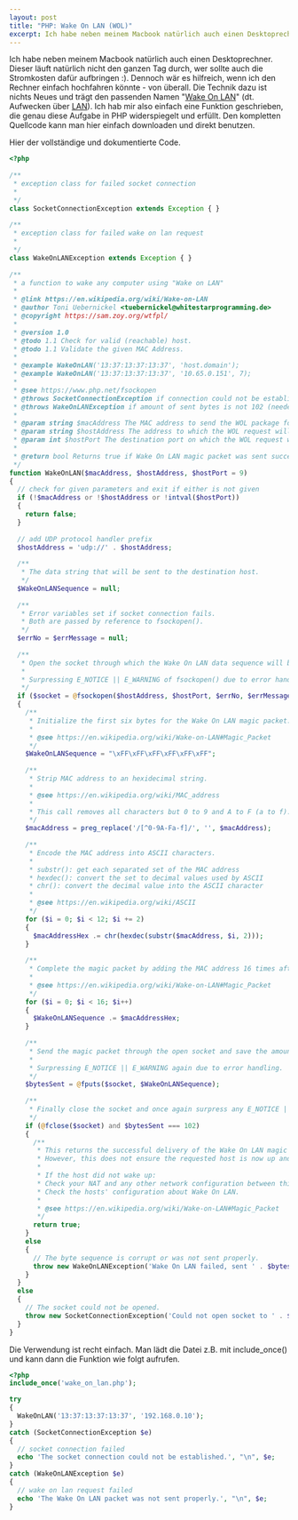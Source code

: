 ```yaml
--- 
layout: post
title: "PHP: Wake On LAN (WOL)"
excerpt: Ich habe neben meinem Macbook natürlich auch einen Desktoprechner. Dieser läuft natürlich nicht den ganzen Tag durch, wer sollte auch die Stromkosten dafür aufbringen :). Dennoch wär es hilfreich, wenn ich den Rechner einfach hochfahren könnte - von überall. Die Technik dazu ist nichts Neues und trägt den passenden Namen "[Wake On LAN](https://de.wikipedia.org/wiki/Wake_On_LAN "Wake On LAN - Wikipedia")" (dt. Aufwecken über [LAN](https://de.wikipedia.org/wiki/Local_Area_Network "Local Area Network - Wikipedia")). Ich hab mir also einfach eine Funktion geschrieben, die genau diese Aufgabe in PHP widerspiegelt und erfüllt. Den kompletten Quellcode kann man hier einfach downloaden und direkt benutzen.
---
```

Ich habe neben meinem Macbook natürlich auch einen Desktoprechner. Dieser läuft natürlich nicht den ganzen Tag durch, wer sollte auch die Stromkosten dafür aufbringen :). Dennoch wär es hilfreich, wenn ich den Rechner einfach hochfahren könnte - von überall. Die Technik dazu ist nichts Neues und trägt den passenden Namen "[Wake On LAN](https://de.wikipedia.org/wiki/Wake_On_LAN "Wake On LAN - Wikipedia")" (dt. Aufwecken über [LAN](https://de.wikipedia.org/wiki/Local_Area_Network "Local Area Network - Wikipedia")). Ich hab mir also einfach eine Funktion geschrieben, die genau diese Aufgabe in PHP widerspiegelt und erfüllt. Den kompletten Quellcode kann man hier einfach downloaden und direkt benutzen.

Hier der vollständige und dokumentierte Code.
```php
<?php
 
/**
 * exception class for failed socket connection
 *
 */
class SocketConnectionException extends Exception { }
 
/**
 * exception class for failed wake on lan request
 *
 */
class WakeOnLANException extends Exception { }
 
/**
 * a function to wake any computer using "Wake on LAN"
 *
 * @link https://en.wikipedia.org/wiki/Wake-on-LAN
 * @author Toni Uebernickel <tuebernickel@whitestarprogramming.de>
 * @copyright https://sam.zoy.org/wtfpl/
 *
 * @version 1.0
 * @todo 1.1 Check for valid (reachable) host.
 * @todo 1.1 Validate the given MAC Address.
 *
 * @example WakeOnLAN('13:37:13:37:13:37', 'host.domain');
 * @example WakeOnLAN('13:37:13:37:13:37', '10.65.0.151', 7);
 *
 * @see https://www.php.net/fsockopen
 * @throws SocketConnectionException if connection could not be established ErrorCode: defined by fsockopen
 * @throws WakeOnLANException if amount of sent bytes is not 102 (needed for WOL) ErrorCode: E_ERROR
 *
 * @param string $macAddress The MAC address to send the WOL package for.
 * @param string $hostAddress The address to which the WOL request will be sent (may be an IP or any hostname).
 * @param int $hostPort The destination port on which the WOL request will be sent.
 *
 * @return bool Returns true if Wake On LAN magic packet was sent successfully.
 */
function WakeOnLAN($macAddress, $hostAddress, $hostPort = 9)
{
  // check for given parameters and exit if either is not given
  if (!$macAddress or !$hostAddress or !intval($hostPort))
  {
    return false;
  }
 
  // add UDP protocol handler prefix
  $hostAddress = 'udp://' . $hostAddress;
 
  /**
   * The data string that will be sent to the destination host.
   */
  $WakeOnLANSequence = null;
 
  /**
   * Error variables set if socket connection fails.
   * Both are passed by reference to fsockopen().
   */
  $errNo = $errMessage = null;
 
  /**
   * Open the socket through which the Wake On LAN data sequence will be sent.
   *
   * Surpressing E_NOTICE || E_WARNING of fsockopen() due to error handling with exceptions.
   */
  if ($socket = @fsockopen($hostAddress, $hostPort, $errNo, $errMessage))
  {
    /**
     * Initialize the first six bytes for the Wake On LAN magic packet.
     *
     * @see https://en.wikipedia.org/wiki/Wake-on-LAN#Magic_Packet
     */
    $WakeOnLANSequence = "\xFF\xFF\xFF\xFF\xFF\xFF";
 
    /**
     * Strip MAC address to an hexidecimal string.
     *
     * @see https://en.wikipedia.org/wiki/MAC_address
     *
     * This call removes all characters but 0 to 9 and A to F (a to f).
     */
    $macAddress = preg_replace('/[^0-9A-Fa-f]/', '', $macAddress);
 
    /**
     * Encode the MAC address into ASCII characters.
     *
     * substr(): get each separated set of the MAC address
     * hexdec(): convert the set to decimal values used by ASCII
     * chr(): convert the decimal value into the ASCII character
     *
     * @see https://en.wikipedia.org/wiki/ASCII
     */
    for ($i = 0; $i < 12; $i += 2)
    {
      $macAddressHex .= chr(hexdec(substr($macAddress, $i, 2)));
    }
 
    /**
     * Complete the magic packet by adding the MAC address 16 times after the initialized six byte sequence.
     *
     * @see https://en.wikipedia.org/wiki/Wake-on-LAN#Magic_Packet
     */
    for ($i = 0; $i < 16; $i++)
    {
      $WakeOnLANSequence .= $macAddressHex;
    }
 
    /**
     * Send the magic packet through the open socket and save the amount of sent bytes.
     *
     * Surpressing E_NOTICE || E_WARNING again due to error handling.
     */
    $bytesSent = @fputs($socket, $WakeOnLANSequence);
 
    /**
     * Finally close the socket and once again surpress any E_NOTICE || E_WARNING.
     */
    if (@fclose($socket) and $bytesSent === 102)
    {
      /**
       * This returns the successful delivery of the Wake On LAN magic packet described below.
       * However, this does not ensure the requested host is now up and running.
       *
       * If the host did not wake up:
       * Check your NAT and any other network configuration between this script server and the destination host.
       * Check the hosts' configuration about Wake On LAN.
       *
       * @see https://en.wikipedia.org/wiki/Wake-on-LAN#Magic_Packet
       */
      return true;
    }
    else
    {
      // The byte sequence is corrupt or was not sent properly.
      throw new WakeOnLANException('Wake On LAN failed, sent ' . $bytesSent . ' out of 102 bytes', E_ERROR);
    }
  }
  else
  {
    // The socket could not be opened.
    throw new SocketConnectionException('Could not open socket to ' . $hostAddress . ' on port ' . $hostPort . '. Error: ' . $errMessage, $errNo);
  }
}
```

Die Verwendung ist recht einfach. Man lädt die Datei z.B. mit include_once() und kann dann die Funktion wie folgt aufrufen.

```php
<?php
include_once('wake_on_lan.php');

try
{
  WakeOnLAN('13:37:13:37:13:37', '192.168.0.10');
}
catch (SocketConnectionException $e)
{
  // socket connection failed
  echo 'The socket connection could not be established.', "\n", $e;
}
catch (WakeOnLANException $e)
{
  // wake on lan request failed
  echo 'The Wake On LAN packet was not sent properly.', "\n", $e;
}
```
